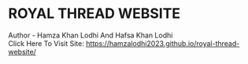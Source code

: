 # ROYAL THREAD WEBSITE

Author - Hamza Khan Lodhi And Hafsa Khan Lodhi <br/>
Click Here To Visit Site: https://hamzalodhi2023.github.io/royal-thread-website/ 